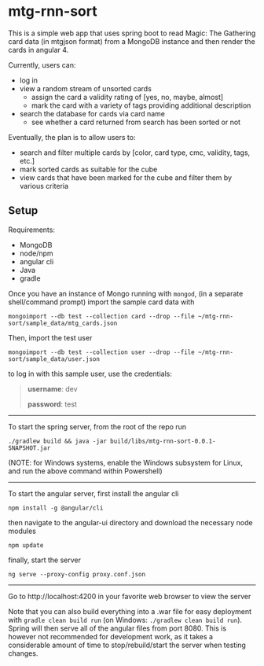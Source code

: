 # mtg-rnn-sort
This is a simple web app that uses spring boot to read Magic: The Gathering card data (in mtgjson format) from a MongoDB instance and then render the cards in angular 4.

Currently, users can:
* log in
* view a random stream of unsorted cards
  * assign the card a validity rating of [yes, no, maybe, almost]
  * mark the card with a variety of tags providing additional description
* search the database for cards via card name
  * see whether a card returned from search has been sorted or not
  
Eventually, the plan is to allow users to:
* search and filter multiple cards by [color, card type, cmc, validity, tags, etc.]
* mark sorted cards as suitable for the cube
* view cards that have been marked for the cube and filter them by various criteria

## Setup
Requirements:
 * MongoDB
 * node/npm
 * angular cli
 * Java
 * gradle
 
Once you have an instance of Mongo running with `mongod`, (in a separate shell/command prompt) import the sample card data with
```
mongoimport --db test --collection card --drop --file ~/mtg-rnn-sort/sample_data/mtg_cards.json
```

Then, import the test user
```
mongoimport --db test --collection user --drop --file ~/mtg-rnn-sort/sample_data/user.json
```
to log in with this sample user, use the credentials:

>**username**: dev
>
>**password**: test

------

To start the spring server, from the root of the repo run
```
./gradlew build && java -jar build/libs/mtg-rnn-sort-0.0.1-SNAPSHOT.jar
```
(NOTE: for Windows systems, enable the Windows subsystem for Linux, and run the above command within Powershell)

------
 
To start the angular server, first install the angular cli
```
npm install -g @angular/cli
```
then navigate to the angular-ui directory and download the necessary node modules
```
npm update
```
finally, start the server
```
ng serve --proxy-config proxy.conf.json
```

------

Go to http://localhost:4200 in your favorite web browser to view the server

Note that you can also build everything into a .war file for easy deployment with `gradle clean build run` (on Windows: `./gradlew clean build run`).
Spring will then serve all of the angular files from port 8080. This is however not recommended for development work, 
as it takes a considerable amount of time to stop/rebuild/start the server when testing changes.
